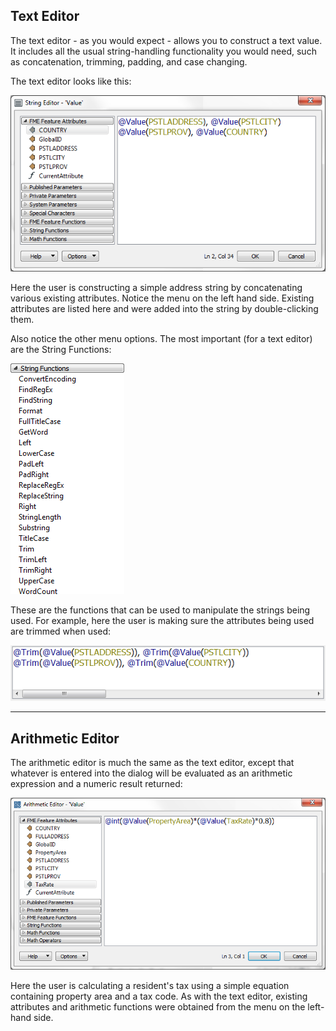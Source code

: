 ## Text Editor ##
The text editor - as you would expect - allows you to construct a text value. It includes all the usual string-handling functionality you would need, such as concatenation, trimming, padding, and case changing.

The text editor looks like this:

![](./Images/Img5.01.AttributeManagerTextEdit.png)

Here the user is constructing a simple address string by concatenating various existing attributes. Notice the menu on the left hand side. Existing attributes are listed here and were added into the string by double-clicking them.

Also notice the other menu options. The most important (for a text editor) are the String Functions:

![](./Images/Img5.02.AttributeManagerTextEditStrings.png)

These are the functions that can be used to manipulate the strings being used. For example, here the user is making sure the attributes being used are trimmed when used:

![](./Images/Img5.03.AttributeManagerTextTrimFunc.png)

---

## Arithmetic Editor ##

The arithmetic editor is much the same as the text editor, except that whatever is entered into the dialog will be evaluated as an arithmetic expression and a numeric result returned:

![](./Images/Img5.04.AttributeManagerMathEdit.png)

Here the user is calculating a resident's tax using a simple equation containing property area and a tax code. As with the text editor, existing attributes and arithmetic functions were obtained from the menu on the left-hand side.


